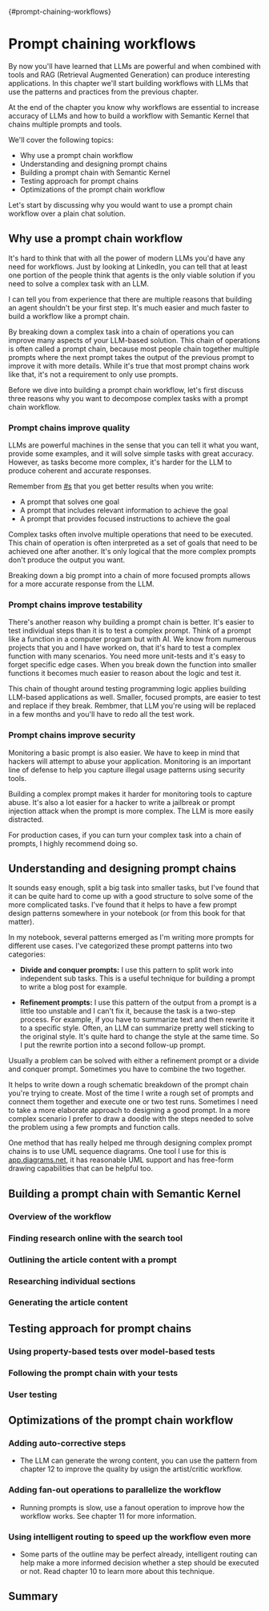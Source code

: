 {#prompt-chaining-workflows}
# Prompt chaining workflows

By now you'll have learned that LLMs are powerful and when combined with tools and RAG (Retrieval Augmented Generation) can produce interesting applications. In this chapter we'll start building workflows with LLMs that use the patterns and practices from the previous chapter.

At the end of the chapter you know why workflows are essential to increase accuracy of LLMs and how to build a workflow with Semantic Kernel that chains multiple prompts and tools.

We'll cover the following topics:

- Why use a prompt chain workflow
- Understanding and designing prompt chains
- Building a prompt chain with Semantic Kernel
- Testing approach for prompt chains
- Optimizations of the prompt chain workflow

Let's start by discussing why you would want to use a prompt chain workflow over a plain chat solution.

## Why use a prompt chain workflow

It's hard to think that with all the power of modern LLMs you'd have any need for workflows. Just by looking at LinkedIn, you can tell that at least one portion of the people think that agents is the only viable solution if you need to solve a complex task with an LLM.

I can tell you from experience that there are multiple reasons that building an agent shouldn't be your first step. It's much easier and much faster to build a workflow like a prompt chain.

By breaking down a complex task into a chain of operations you can improve many aspects of your LLM-based solution. This chain of operations is often called a prompt chain, because most people chain together multiple prompts where the next prompt takes the output of the previous prompt to improve it with more details. While it's true that most prompt chains work like that, it's not a requirement to only use prompts.

Before we dive into building a prompt chain workflow, let's first discuss three reasons why you want to decompose complex tasks with a prompt chain workflow.

### Prompt chains improve quality

LLMs are powerful machines in the sense that you can tell it what you want, provide some examples, and it will solve simple tasks with great accuracy. However, as tasks become more complex, it's harder for the LLM to produce coherent and accurate responses.

Remember from [#s](#the-art-and-nonsense-of-prompt-engineering) that you get better results when you write:

- A prompt that solves one goal
- A prompt that includes relevant information to achieve the goal
- A prompt that provides focused instructions to achieve the goal

Complex tasks often involve multiple operations that need to be executed. This chain of operation is often interpreted as a set of goals that need to be achieved one after another. It's only logical that the more complex prompts don't produce the output you want.

Breaking down a big prompt into a chain of more focused prompts allows for a more accurate response from the LLM.

### Prompt chains improve testability

There's another reason why building a prompt chain is better. It's easier to test individual steps than it is to test a complex prompt. Think of a prompt like a  function in a computer program but with AI. We know from numerous projects that you and I have worked on, that it's hard to test a complex function with many scenarios. You need more unit-tests and it's easy to forget specific edge cases. When you break down the function into smaller functions it becomes much easier to reason about the logic and test it.

This chain of thought around testing programming logic applies building LLM-based applications as well. Smaller, focused prompts, are easier to test and replace if they break. Rembmer, that LLM you're using will be replaced in a few months and you'll have to redo all the test work.

### Prompt chains improve security

Monitoring a basic prompt is also easier. We have to keep in mind that hackers will attempt to abuse your application. Monitoring is an important line of defense to help you capture illegal usage patterns using security tools.

Building a complex prompt makes it harder for monitoring tools to capture abuse. It's also a lot easier for a hacker to write a jailbreak or prompt injection attack when the prompt is more complex. The LLM is more easily distracted.

For production cases, if you can turn your complex task into a chain of prompts, I highly recommend doing so.

## Understanding and designing prompt chains

It sounds easy enough, split a big task into smaller tasks, but I've found that it can be quite hard to come up with a good structure to solve some of the more complicated tasks. I've found that it helps to have a few prompt design patterns somewhere in your notebook (or from this book for that matter).

In my notebook, several patterns emerged as I'm writing more prompts for different use cases. I've categorized these prompt patterns into two categories:

- **Divide and conquer prompts:** I use this pattern to split work into independent sub tasks. This is a useful technique for building a prompt to write a blog post for example.

- **Refinement prompts:** I use this pattern of the output from a prompt is a little too unstable and I can't fix it, because the task is a two-step process. For example, if you have to summarize text and then rewrite it to a specific style. Often, an LLM can summarize pretty well sticking to the original style. It's quite hard to change the style at the same time. So I put the rewrite portion into a second follow-up prompt.

Usually a problem can be solved with either a refinement prompt or a divide and conquer prompt. Sometimes you have to combine the two together.

It helps to write down a rough schematic breakdown of the prompt chain you're trying to create. Most of the time I write a rough set of prompts and connect them together and execute one or two test runs. Sometimes I need to take a more elaborate approach to designing a good prompt. In a more complex scenario I prefer to draw a doodle with the steps needed to solve the problem using a few prompts and function calls.

One method that has really helped me through designing complex prompt chains is to use UML sequence diagrams. One tool I use for this is [app.diagrams.net][DRAW_IO], it has reasonable UML support and has free-form drawing capabilities that can be helpful too.

## Building a prompt chain with Semantic Kernel

### Overview of the workflow

### Finding research online with the search tool

### Outlining the article content with a prompt

### Researching individual sections

### Generating the article content

## Testing approach for prompt chains

### Using property-based tests over model-based tests

### Following the prompt chain with your tests

### User testing

## Optimizations of the prompt chain workflow

### Adding auto-corrective steps

- The LLM can generate the wrong content, you can use the pattern from chapter 12 to improve the quality by usign the artist/critic workflow.

### Adding fan-out operations to parallelize the workflow

- Running prompts is slow, use a fanout operation to improve how the workflow works. See chapter 11 for more information.

### Using intelligent routing to speed up the workflow even more

- Some parts of the outline may be perfect already, intelligent routing can help make a more informed decision whether a step should be executed or not. Read chapter 10 to learn more about this technique.

## Summary

[DRAW_IO]: https://app.diagrams.net/
